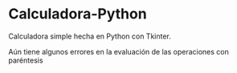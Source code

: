 # Calculadora-Python
Calculadora simple hecha en Python con Tkinter.

Aún tiene algunos errores en la evaluación de las operaciones con paréntesis
